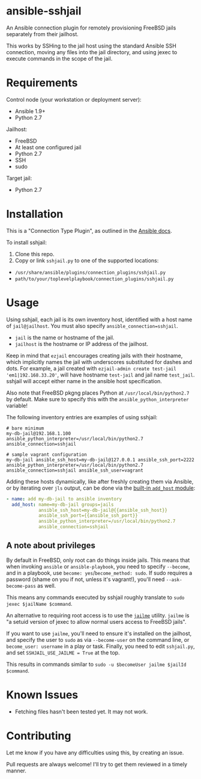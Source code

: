 # ansible-sshjail

An Ansible connection plugin for remotely provisioning FreeBSD jails separately from their jailhost.

This works by SSHing to the jail host using the standard Ansible SSH connection, moving any files into the jail directory, and using jexec to execute commands in the scope of the jail.

# Requirements

Control node (your workstation or deployment server):

* Ansible 1.9+
* Python 2.7

Jailhost:

* FreeBSD
* At least one configured jail
* Python 2.7
* SSH
* sudo

Target jail:

* Python 2.7

# Installation

This is a "Connection Type Plugin", as outlined in the [Ansible docs](http://docs.ansible.com/developing_plugins.html#connection-type-plugins).

To install sshjail:

1. Clone this repo.
2. Copy or link `sshjail.py` to one of the supported locations:
  * `/usr/share/ansible/plugins/connection_plugins/sshjail.py`
  * `path/to/your/toplevelplaybook/connection_plugins/sshjail.py`

# Usage

Using sshjail, each jail is its own inventory host, identified with a host name of `jail@jailhost`. You must also specify `ansible_connection=sshjail`.

* `jail` is the name or hostname of the jail.
* `jailhost` is the hostname or IP address of the jailhost.

Keep in mind that `ezjail` encourages creating jails with their hostname, which implicitly names the jail with underscores substituted for dashes and dots. For example, a jail created with `ezjail-admin create test-jail 'em1|192.168.33.20'`, will have hostname `test-jail` and jail name `test_jail`. sshjail will accept either name in the ansible host specification.

Also note that FreeBSD pkgng places Python at `/usr/local/bin/python2.7` by default. Make sure to specify this with the `ansible_python_interpreter` variable!

The following inventory entries are examples of using sshjail:

```
# bare minimum
my-db-jail@192.168.1.100 ansible_python_interpreter=/usr/local/bin/python2.7 ansible_connection=sshjail

# sample vagrant configuration
my-db-jail ansible_ssh_host=my-db-jail@127.0.0.1 ansible_ssh_port=2222 ansible_python_interpreter=/usr/local/bin/python2.7 ansible_connection=sshjail ansible_ssh_user=vagrant
```

Adding these hosts dynamically, like after freshly creating them via Ansible, or by iterating over `jls` output, can be done via the [built-in `add_host` module](http://docs.ansible.com/add_host_module.html):

```YAML
- name: add my-db-jail to ansible inventory
  add_host: name=my-db-jail groups=jails
            ansible_ssh_host=my-db-jail@{{ansible_ssh_host}}
            ansible_ssh_port={{ansible_ssh_port}}
            ansible_python_interpreter=/usr/local/bin/python2.7
            ansible_connection=sshjail
```

## A note about privileges

By default in FreeBSD, only root can do things inside jails. This means that when invoking `ansible` or `ansible-playbook`, you need to specify `--become`, and in a playbook, use `become: yes`/`become_method: sudo`. If sudo requires a password (shame on you if not, unless it's vagrant!), you'll need `--ask-become-pass` as well.

This means any commands executed by sshjail roughly translate to `sudo jexec $jailName $command`.

An alternative to requiring root access is to use the [`jailme`](http://www.freshports.org/sysutils/jailme) utility. `jailme` is "a setuid version of jexec to allow normal users access to FreeBSD jails".

If you want to use `jailme`, you'll need to ensure it's installed on the jailhost, and specify the user to `sudo` as via `--become-user` on the command line, or `become_user: username` in a play or task. Finally, you need to edit `sshjail.py`, and set `SSHJAIL_USE_JAILME = True` at the top.

This results in commands similar to `sudo -u $becomeUser jailme $jailId $command`.

# Known Issues

* Fetching files hasn't been tested yet. It may not work.

# Contributing

Let me know if you have any difficulties using this, by creating an issue.

Pull requests are always welcome! I'll try to get them reviewed in a timely manner.
